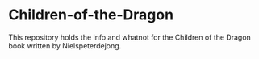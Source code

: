 # Children-of-the-Dragon
This repository holds the info and whatnot for the Children of the Dragon book written by Nielspeterdejong. 
